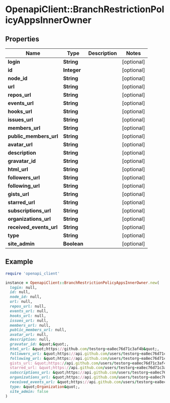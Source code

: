 # OpenapiClient::BranchRestrictionPolicyAppsInnerOwner

## Properties

| Name | Type | Description | Notes |
| ---- | ---- | ----------- | ----- |
| **login** | **String** |  | [optional] |
| **id** | **Integer** |  | [optional] |
| **node_id** | **String** |  | [optional] |
| **url** | **String** |  | [optional] |
| **repos_url** | **String** |  | [optional] |
| **events_url** | **String** |  | [optional] |
| **hooks_url** | **String** |  | [optional] |
| **issues_url** | **String** |  | [optional] |
| **members_url** | **String** |  | [optional] |
| **public_members_url** | **String** |  | [optional] |
| **avatar_url** | **String** |  | [optional] |
| **description** | **String** |  | [optional] |
| **gravatar_id** | **String** |  | [optional] |
| **html_url** | **String** |  | [optional] |
| **followers_url** | **String** |  | [optional] |
| **following_url** | **String** |  | [optional] |
| **gists_url** | **String** |  | [optional] |
| **starred_url** | **String** |  | [optional] |
| **subscriptions_url** | **String** |  | [optional] |
| **organizations_url** | **String** |  | [optional] |
| **received_events_url** | **String** |  | [optional] |
| **type** | **String** |  | [optional] |
| **site_admin** | **Boolean** |  | [optional] |

## Example

```ruby
require 'openapi_client'

instance = OpenapiClient::BranchRestrictionPolicyAppsInnerOwner.new(
  login: null,
  id: null,
  node_id: null,
  url: null,
  repos_url: null,
  events_url: null,
  hooks_url: null,
  issues_url: null,
  members_url: null,
  public_members_url: null,
  avatar_url: null,
  description: null,
  gravatar_id: &quot;&quot;,
  html_url: &quot;https://github.com/testorg-ea8ec76d71c3af4b&quot;,
  followers_url: &quot;https://api.github.com/users/testorg-ea8ec76d71c3af4b/followers&quot;,
  following_url: &quot;https://api.github.com/users/testorg-ea8ec76d71c3af4b/following{/other_user}&quot;,
  gists_url: &quot;https://api.github.com/users/testorg-ea8ec76d71c3af4b/gists{/gist_id}&quot;,
  starred_url: &quot;https://api.github.com/users/testorg-ea8ec76d71c3af4b/starred{/owner}{/repo}&quot;,
  subscriptions_url: &quot;https://api.github.com/users/testorg-ea8ec76d71c3af4b/subscriptions&quot;,
  organizations_url: &quot;https://api.github.com/users/testorg-ea8ec76d71c3af4b/orgs&quot;,
  received_events_url: &quot;https://api.github.com/users/testorg-ea8ec76d71c3af4b/received_events&quot;,
  type: &quot;Organization&quot;,
  site_admin: false
)
```

